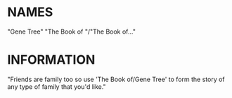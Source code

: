 # NAMES

"Gene Tree"
"The Book of <Your Family Name>"/"The Book of..."

# INFORMATION

"Friends are family too so use 'The Book of/Gene Tree' to form the story of any type of family that you'd like."
